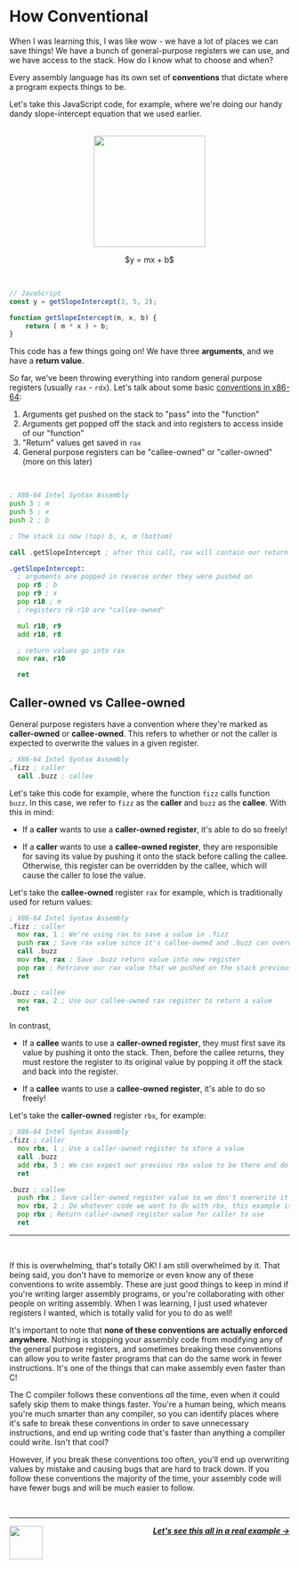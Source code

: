 # How Conventional

When I was learning this, I was like wow - we have a lot of places we can save things! We have a bunch of general-purpose registers we can use, and we have access to the stack. How do I know what to choose and when?

Every assembly language has its own set of **conventions** that dictate where a program expects things to be.

Let's take this JavaScript code, for example, where we're doing our handy dandy slope-intercept equation that we used earlier.

<p align="center">
  <br />
  <img height="200" src="https://cloud-jnidfb52p-hack-club-bot.vercel.app/0graph.png">
  <br />
</p>
<p align="center">
  <span>
    $y = mx + b$
  </span>
</p>
<br />

```js
// JavaScript
const y = getSlopeIntercept(3, 5, 2);

function getSlopeIntercept(m, x, b) {
    return ( m * x ) + b;
}
```

This code has a few things going on! We have three **arguments**, and we have a **return value**.

So far, we've been throwing everything into random general purpose registers (usually `rax` - `rdx`). Let's talk about some basic [conventions in x86-64](https://en.wikipedia.org/wiki/X86_calling_conventions#List_of_x86_calling_conventions):

1. Arguments get pushed on the stack to "pass" into the "function"
1. Arguments get popped off the stack and into registers to access inside of our "function"
1. "Return" values get saved in `rax`
1. General purpose registers can be "callee-owned" or "caller-owned" (more on this later)

<br />

```asm
; X86-64 Intel Syntax Assembly
push 3 ; m
push 5 ; x
push 2 ; b

; The stack is now (top) b, x, m (bottom)

call .getSlopeIntercept ; after this call, rax will contain our return value (17)

.getSlopeIntercept:
  ; arguments are popped in reverse order they were pushed on
  pop r8 ; b
  pop r9 ; x
  pop r10 ; m
  ; registers r8-r10 are "callee-owned"

  mul r10, r9
  add r10, r8

  ; return values go into rax
  mov rax, r10

  ret
```

## Caller-owned vs Callee-owned

General purpose registers have a convention where they're marked as **caller-owned** or **callee-owned**. This refers to whether or not the caller is expected to overwrite the values in a given register.

```asm
; X86-64 Intel Syntax Assembly
.fizz ; caller
  call .buzz ; callee
```

Let's take this code for example, where the function `fizz` calls function `buzz`. In this case, we refer to `fizz` as the **caller** and `buzz` as the **callee**. With this in mind:

- If a **caller** wants to use a **caller-owned register**, it's able to do so freely!

- If a **caller** wants to use a **callee-owned register**, they are responsible for saving its value by pushing it onto the stack before calling the callee. Otherwise, this register can be overridden by the callee, which will cause the caller to lose the value.

Let's take the **callee-owned** register `rax` for example, which is traditionally used for return values:

```asm
; X86-64 Intel Syntax Assembly
.fizz ; caller
  mov rax, 1 ; We're using rax to save a value in .fizz
  push rax ; Save rax value since it's callee-owned and .buzz can overwrite it
  call .buzz
  mov rbx, rax ; Save .buzz return value into new register
  pop rax ; Retrieve our rax value that we pushed on the stack previously
  ret

.buzz ; callee
  mov rax, 2 ; Use our callee-owned rax register to return a value
  ret
```

In contrast,

- If a **callee** wants to use a **caller-owned register**, they must first save its value by pushing it onto the stack. Then, before the callee returns, they must restore the register to its original value by popping it off the stack and back into the register.

- If a **callee** wants to use a **callee-owned register**, it's able to do so freely!

Let's take the **caller-owned** register `rbx`, for example:

```asm
; X86-64 Intel Syntax Assembly
.fizz ; caller
  mov rbx, 1 ; Use a caller-owned register to store a value
  call .buzz
  add rbx, 3 ; We can expect our previous rbx value to be there and do whatever we want with it
  ret

.buzz ; callee
  push rbx ; Save caller-owned register value so we don't overwrite it
  mov rbx, 2 ; Do whatever code we want to do with rbx, this example is contrived
  pop rbx ; Return caller-owned register value for caller to use
  ret
```

---

<br />

If this is overwhelming, that's totally OK! I am still overwhelmed by it. That being said, you don't have to memorize or even know any of these conventions to write assembly. These are just good things to keep in mind if you're writing larger assembly programs, or you're collaborating with other people on writing assembly. When I was learning, I just used whatever registers I wanted, which is totally valid for you to do as well!

It's important to note that **none of these conventions are actually enforced anywhere**. Nothing is stopping your assembly code from modifying any of the general purpose registers, and sometimes breaking these conventions can allow you to write faster programs that can do the same work in fewer instructions. It's one of the things that can make assembly even faster than C!

The C compiler follows these conventions _all_ the time, even when it could safely skip them to make things faster. You're a human being, which means you're much smarter than any compiler, so you can identify places where it's safe to break these conventions in order to save unnecessary instructions, and end up writing code that's faster than anything a compiler could write. Isn't that cool?

However, if you break these conventions too often, you'll end up overwriting values by mistake and causing bugs that are hard to track down. If you follow these conventions the majority of the time, your assembly code will have fewer bugs and will be much easier to follow.

<br />

---

<a href="/guide/writing-code/instructions/stack.md">
  <picture>
    <source media="(prefers-color-scheme: dark)" srcset="https://cloud-5aq8uo1rv-hack-club-bot.vercel.app/0backd.png">
    <img align="left" width="60" src="https://cloud-5v3nvbscw-hack-club-bot.vercel.app/0backl.png" />
  </picture>
</a>

<p align="right">
  <em>
    <b>
      <a href="/guide/writing-code/uppercaser.md">
        Let's see this all in a real example →
      </a>
    </b>
  </em>
</p>
